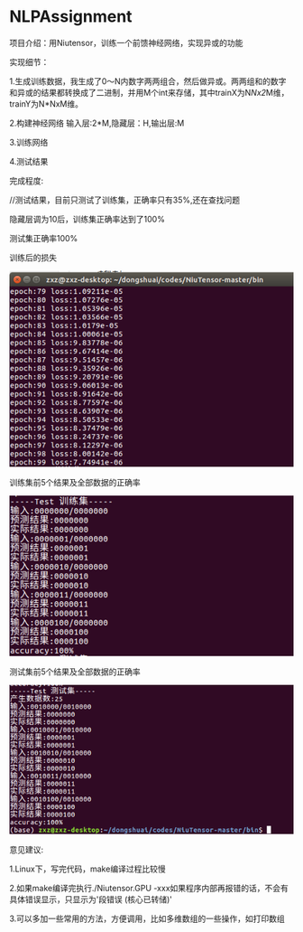 # NLPAssignment

项目介绍：用Niutensor，训练一个前馈神经网络，实现异或的功能

实现细节：

1.生成训练数据，我生成了0～N内数字两两组合，然后做异或。两两组和的数字和异或的结果都转换成了二进制，并用M个int来存储，其中trainX为N*Nx2*M维，trainY为N*NxM维。

2.构建神经网络 输入层:2*M,隐藏层：H,输出层:M

3.训练网络

4.测试结果


完成程度:

//测试结果，目前只测试了训练集，正确率只有35%,还在查找问题

隐藏层调为10后，训练集正确率达到了100%

测试集正确率100%

训练后的损失

![训练后的损失](https://github.com/sarsbug/NLPAssignment/blob/master/results/1.png)

训练集前5个结果及全部数据的正确率

![训练集前5个结果及全部数据的正确率](https://github.com/sarsbug/NLPAssignment/blob/master/results/2.png)

测试集前5个结果及全部数据的正确率

![测试集前5个结果及全部数据的正确率](https://github.com/sarsbug/NLPAssignment/blob/master/results/3.png)



意见建议:

1.Linux下，写完代码，make编译过程比较慢

2.如果make编译完执行./Niutensor.GPU -xxx如果程序内部再报错的话，不会有具体错误显示，只显示为'段错误 (核心已转储)'

3.可以多加一些常用的方法，方便调用，比如多维数组的一些操作，如打印数组
